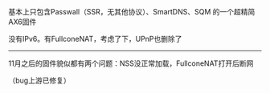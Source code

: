 基本上只包含Passwall（SSR，无其他协议）、SmartDNS、SQM 的一个超精简AX6固件

没有IPv6。有FullconeNAT，考虑了下，UPnP也删除了


---

11月之后的固件貌似都有两个问题：NSS没正常加载，FullconeNAT打开后断网

（bug上游已修复）
